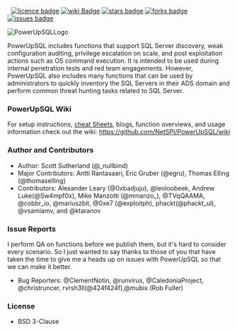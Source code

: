 
 &nbsp;
[![licence badge]][licence] 
[![wiki Badge]][wiki] 
[![stars badge]][stars] 
[![forks badge]][forks] 
[![issues badge]][issues] 

[licence badge]:https://img.shields.io/badge/license-New%20BSD-blue.svg
[stars badge]:https://img.shields.io/github/stars/NetSPI/PowerUpSQL.svg
[forks badge]:https://img.shields.io/github/forks/NetSPI/PowerUpSQL.svg
[issues badge]:https://img.shields.io/github/issues/NetSPI/PowerUpSQL.svg
[wiki badge]:https://img.shields.io/badge/PowerUpSQL-Wiki-green.svg

[licence]:https://github.com/NetSPI/PowerUpSQL/blob/master/LICENSE
[stars]:https://github.com/NetSPI/PowerUpSQL/stargazers
[forks]:https://github.com/NetSPI/PowerUpSQL/network
[issues]:https://github.com/NetSPI/PowerUpSQL/issues
[wiki]:https://github.com/NetSPI/PowerUpSQL/wiki

![PowerUpSQLLogo](https://raw.githubusercontent.com/NetSPI/PowerUpSQL/master/images/PowerUpSQL_GitHub4.png) 

PowerUpSQL includes functions that support SQL Server discovery, weak configuration auditing, privilege escalation on scale, and post exploitation actions such as OS command execution. It is intended to be used during internal penetration tests and red team engagements. However, PowerUpSQL also includes many functions that can be used by administrators to quickly inventory the SQL Servers in their ADS domain and perform common threat hunting tasks related to SQL Server.

### PowerUpSQL Wiki
For setup instructions, <a href="https://github.com/NetSPI/PowerUpSQL/wiki/PowerUpSQL-Cheat-Sheet">cheat Sheets</a>, blogs, function overviews, and usage information check out the wiki: <a href="  https://github.com/NetSPI/PowerUpSQL/wiki">https://github.com/NetSPI/PowerUpSQL/wiki</a>

### Author and Contributors
* Author: Scott Sutherland (@_nullbind)
* Major Contributors: Antti Rantasaari, Eric Gruber (@egru), Thomas Elling (@thomaselling)
* Contributors: Alexander Leary (@0xbadjuju), @leoloobeek, Andrew Luke(@Sw4mpf0x), Mike Manzotti (@mmanzo_), @TVqQAAMA, @cobbr_io, @mariuszbit, @0xe7 (@exploitph), phackt(@phackt_ul), @vsamiamv, and @ktaranov

### Issue Reports

I perform QA on functions before we publish them, but it's hard to consider every scenario. So I just wanted to say thanks to those of you that have taken the time to give me a heads up on issues with PowerUpSQL so that we can make it better. 
* Bug Reporters: @ClementNotin, @runvirus, @CaledoniaProject, @christruncer, rvrsh3ll(@424f424f),@mubix (Rob Fuller)


### License
* BSD 3-Clause

